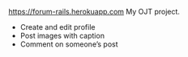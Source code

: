 https://forum-rails.herokuapp.com
My OJT project.

- Create and edit profile
- Post images with caption
- Comment on someone’s post
